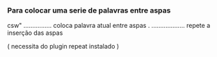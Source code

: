 ### Para colocar uma serie de palavras entre aspas 

   csw" ................ coloca palavra atual entre aspas
   . ................... repete a inserção das aspas

   ( necessita do plugin repeat instalado )



